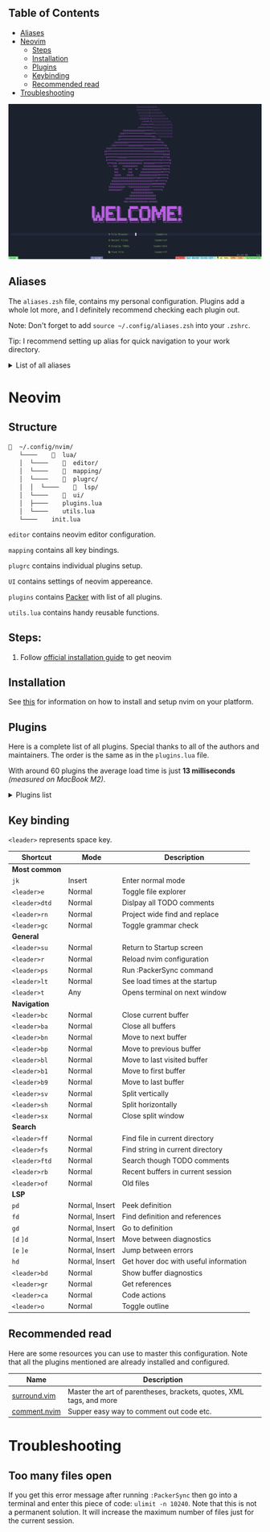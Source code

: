 ## Table of Contents
* [Aliases](#Aliases)
* [Neovim](#Neovim)
  * [Steps](#Steps)
  * [Installation](#nvim_installation)
  * [Plugins](#nvim_plugins)
  * [Keybinding](#nvim_keybinding)
  * [Recommended read](#Recommended-read)
* [Troubleshooting](#Troubleshooting)

![Startup](https://github.com/Roiqk7/dotfiles/blob/main/assets/Startup.png?raw=true)

## Aliases
The `aliases.zsh` file, contains my personal configuration. Plugins add a whole lot more, and I definitely recommend checking each plugin out.

Note: Don't forget to add `source ~/.config/aliases.zsh` into your `.zshrc`.

Tip: I recommend setting up alias for quick navigation to your work directory.

<details>
  <summary>List of all aliases</summary>

  | Alias | Command | Desription |
  |---|---|---|
  | **General** | | Practical commands |
  | `r` | `source ~/.zshrc` | Reload zsh configuration |
  | `c` | `clear` | Clear your terminal |
  | `x` | `exit` | Leave current session |
  | `u` | `bubu && maintain` | Runs all necessary update commands |
  | **Maintenance** | | Maintain this configuration with ease |
  | `u_colorls` | `gem update colorls` | Updates [colorls](https://github.com/athityakumar/colorls) |
  | `u_omz` | `omz update` | Updates [oh My ZSH!](https://ohmyz.sh) |
  | `maintain` | `u_colorls && u_omz` | Updates all plugins which are not managed by [brew](https://github.com/ohmyzsh/ohmyzsh/tree/master/plugins/brew) |
  | **Filesystem** | | Move faster across files |
  | `~` | `cd ~/` | Move to home directory |
  | `.` | `Open .` | Opens current directory |
  | `..` | `cd ..` | Move up a directory |
  | `...` | `cd ../..` | Move up 2 directories |
  | `....` | `cd ../../..` | Move up 3 directories |
  | `.....` | `cd ../../../..` | Move up 4 directories |
  | `ls` | `colorls` | Beautiful file listing |
  | `tree` | `colorls --tree=3 --sd --dark` | File tree |
  | `utree` | `colorls --tree=10 --sd --dark` | Unlimited file tree | 
  | `detail` | `colorls -lA --sd --dark` | Detailed info about files |
  | **Shortcuts** | | Fast navigation |
  | `.zshrc` | `nvim ~/.zshrc` | Opens `.zshrc` in neovim |
  | `aliases` | `nvim ~/.config/aliases.zsh` | Opens `aliases.zsh` in neovim |
  | `neovim` | `nvim ~/.config/nvim/init.lua` | Opens `init.lua` in neovim |
  | `.tmux.conf` | `nvim ~/.tmux.conf` | Opens `.tmux.conf` in neovim |
  | `.p10k` | `nvim `~.p10k.zsh` | Opens `.p10k.zsh` in neovim |
  | `.config` | `cd ~/.config` | Go to `.config` directory |
  | `work` | | Move to your work directory |
  | **Brew** | Note: [Brew](https://github.com/ohmyzsh/ohmyzsh/tree/master/plugins/brew) plugin adds a lot more | Common brew comands |
  | `bu` | `brew upgrade` | Upgrades outdated packages |
  | `bi` | `brew install` | Install package |
  | `bri` | `brew reinstall` | Reinstall package |
  | `bl` | `brew list` | List of brew packages |
  | `bubo` | `brew update && brew outdated` | Update brew and list outdated packages |
  | `bubc` | `brew upgrade && brew cleanup` | Upgrade outdated packages and run cleanup |
  | `bubu` | `bubo && bubc` | Runs both commands above |
  | **Git** | Note: [Git](https://github.com/ohmyzsh/ohmyzsh/tree/master/plugins/git) plugin adds a lot more | Common git commands |
  | `gc` | `git clone --recursive` | Clones git repository properly |

</details>

# Neovim

## Structure
```
📂  ~/.config/nvim/
   └────    📂  lua/
   │  └────    📂  editor/
   │  └────    📂  mapping/
   │  └────    📂  plugrc/
   │  │  └────    📂  lsp/
   │  └────    📂  ui/
   │  ├────    plugins.lua
   │  └────    utils.lua
   └────    init.lua
```

`editor` contains neovim editor configuration.

`mapping` contains all key bindings.

`plugrc` contains individual plugins setup.

`UI` contains settings of neovim appereance.

`plugins` contains [Packer](https://github.com/wbthomason/packer.nvim) with list of all plugins.

`utils.lua` contains handy reusable functions.




## Steps:
1. Follow [official installation guide](#nvim_installation) to get neovim

## Installation <a name="nvim_installation"></a>
See [this](https://github.com/jdhao/nvim-config/blob/master/docs/README.md) for information on how to install and setup nvim on your platform. 

## Plugins <a name="nvim_plugins"></a>
Here is a complete list of all plugins. Special thanks to all of the authors and maintainers. The order is the same as in the `plugins.lua` file.

With around 60 plugins the average load time is just **13 milliseconds** *(measured on MacBook M2)*.

<details>
  <summary>Plugins list</summary>
 
  | Name | Description |
  |---|---|
  | [Packer](https://github.com/wbthomason/packer.nvim) | Plugin/Package manager |
  | [Plenary](https://github.com/nvim-lua/plenary.nvim) | Used by plugins |
  | [Impatient](https://github.com/lewis6991/impatient.nvim) | Speed up startup time |
  | **Theme** | Plugins affecting visuals |
  | [Onedark](https://github.com/navarasu/onedark.nvim) | Awesome theme |
  | [Startup](https://github.com/startup-nvim/startup.nvim) | Customizable startup screen |
  | **Essential** | Add functionality |
  | [Surround](https://github.com/tpope/vim-surround) | Master parentheses, brackets, quotes, XML tags, and more |
  | [Comment](https://github.com/numToStr/Comment.nvim) | Better comments |
  | [Leap](https://github.com/ggandor/leap.nvim) | Super fast movement |
  | [Vim Tmux Navigator](https://github.com/christoomey/vim-tmux-navigator) | Navigate seamlessly between vim and tmux |
  | [Nvim Tree](https://github.com/nvim-tree/nvim-tree.lua) | File explorer |
  | [Vim Dev Icons](https://github.com/ryanoasis/vim-devicons) | Adds icons for plugins |
  | [Lualine](https://github.com/nvim-lualine/lualine.nvim) | Adds neovim status line |
  | [Telescope](https://github.com/nvim-telescope/telescope.nvim) | Finder |
  | [Todo Comments](https://github.com/folke/todo-comments.nvim) | Add todo comments |
  | [Sad](https://github.com/ray-x/sad.nvim) | Find and replace |
  | [Neorg](https://github.com/nvim-neorg/neorg) | Organizer |
  | [Bufferline](https://github.com/akinsho/bufferline.nvim) | Shameless attempt to emulate the aesthetics of GUI text editors |
  | **Languages** | Language specific plugins |
  | [Clangd Extensions](https://github.com/p00f/clangd_extensions.nvim) | Better C/C++ experience |
  | [Neodev](https://github.com/folke/neodev.nvim) | Better Lua experience |
  | [Rust Tools](https://github.com/simrat39/rust-tools.nvim) | Better Rust experience |
  | **LSP** | Lsp related |
  | [LSP Setup](https://github.com/junnplus/lsp-setup.nvim) | Wrapper for [LSP Config](https://github.com/neovim/nvim-lspconfig) and [Mason-lspconfig](https://github.com/williamboman/mason-lspconfig.nvim) |
  | [LSP Config](https://github.com/neovim/nvim-lspconfig) | [Configs](https://github.com/neovim/nvim-lspconfig/blob/master/doc/server_configurations.md) for the [neovim LSP client](https://neovim.io/doc/user/lsp.html) |
  |[Mason](https://github.com/williamboman/mason.nvim) | Vital for LSP |
  | [Mason-lspconfig](https://github.com/williamboman/mason-lspconfig.nvim) | Vital for [Mason](https://github.com/williamboman/mason.nvim) |
 | [Nvim Cmp](https://github.com/hrsh7th/nvim-cmp) | Completion engine for neovim |
 | [Cmp Nvim LSP](https://github.com/hrsh7th/cmp-nvim-lsp) | Source for neovim's built-in language server client |
 | [Lua Snip](https://github.com/L3MON4D3/LuaSnip) | Snippets for Lua |
 | [Cmp Lua Snip](https://github.com/saadparwaiz1/cmp_luasnip) | [Lua Snip](https://github.com/L3MON4D3/LuaSnip) completion source for [Nvim Cmp](https://github.com/hrsh7th/nvim-cmp) |
 | [LSP Kind](https://github.com/onsails/lspkind.nvim) | Adds VS code like pictograms |
 | [LSP Fuzzy](https://github.com/ojroques/nvim-lspfuzzy) | Makes neovim LSP use [FZF](https://github.com/junegunn/fzf) |
 | [LSP Signature](https://github.com/ray-x/lsp_signature.nvim) | Show function signature when you type |
 | [DAP](https://github.com/mfussenegger/nvim-dap) | Debugging |
 | [DAP UI](https://github.com/rcarriga/nvim-dap-ui) | UI for DAP |
 | [DAP Virtual Text](https://github.com/theHamsta/nvim-dap-virtual-text) | Adds virtual text support to [DAP](https://github.com/mfussenegger/nvim-dap) |
 | [Trouble](https://github.com/folke/trouble.nvim) | Pretty list for diagnostics, definitions, etc. |
 | [Null-ls](https://github.com/jose-elias-alvarez/null-ls.nvim) | Inject LSP diagnostics, code actions, etc. |
 | [Mason Null-ls](https://github.com/jay-babu/mason-null-ls.nvim) | Bridges [Mason](https://github.com/williamboman/mason.nvim) and [Null-ls](https://github.com/jose-elias-alvarez/null-ls.nvim) |
 | [Treesitter](https://github.com/nvim-treesitter/nvim-treesitter) | Highlighting |
 | [LSP Saga](https://github.com/glepnir/lspsaga.nvim) | Powerfull LSP UI plugin |
 | [Fidget](https://github.com/j-hui/fidget.nvim) | LSP progress handler |
 | [LSP Colors](https://github.com/folke/lsp-colors.nvim) | Adds colors for LSP |
 | [LSP Kind](https://github.com/onsails/lspkind.nvim) | Nicer LSP |
 | [Lsp status](https://github.com/nvim-lua/lsp-status.nvim) | Status of LSP |
 | **Esthetics** | Style guide, indentation, trailing spaces etc. |
 | [Guess indent](https://github.com/NMAC427/guess-indent.nvim) | Formats indentation |
 | [Autopairs](https://github.com/windwp/nvim-autopairs) | Automatically close parens, brackets, quotes, etc. |
 | [Custom Diagnostic Highlight](https://github.com/Kasama/nvim-custom-diagnostic-highlight) | Better LSP Highlight |
 | [Dressing](https://github.com/stevearc/dressing.nvim) | Better UI |
 | [Git Signs](https://github.com/lewis6991/gitsigns.nvim) | Git decorations |
 
</details>

## Key binding <a name="nvim_keybinding"></a>
`<leader>` represents space key.

| Shortcut | Mode | Description |
|---|---|---|
| **Most common** | | |
| `jk` | Insert | Enter normal mode |
| `<leader>e` | Normal | Toggle file explorer |
| `<leader>dtd` | Normal | Dislpay all TODO comments |
| `<leader>rn` | Normal | Project wide find and replace |
| `<leader>gc` | Normal | Toggle grammar check |
| **General** | | |
| `<leader>su` | Normal | Return to Startup screen |
| `<leader>r` | Normal | Reload nvim configuration |
| `<leader>ps` | Normal | Run :PackerSync command |
| `<leader>lt` | Normal | See load times at the startup |
| `<leader>t` | Any | Opens terminal on next window |
| **Navigation** | | |
| `<leader>bc` | Normal | Close current buffer |
| `<leader>ba` | Normal | Close all buffers |
| `<leader>bn` | Normal | Move to next buffer |
| `<leader>bp` | Normal | Move to previous buffer |
| `<leader>bl` | Normal | Move to last visited buffer |
| `<leader>b1` | Normal | Move to first buffer |
| `<leader>b9` | Normal | Move to last buffer |
| `<leader>sv` | Normal | Split vertically |
| `<leader>sh` | Normal | Split horizontally |
| `<leader>sx` | Normal | Close split window |
| **Search** | | |
| `<leader>ff` | Normal | Find file in current directory |
| `<leader>fs` | Normal | Find string in current directory|
| `<leader>ftd` | Normal | Search though TODO comments |
| `<leader>rb` | Normal | Recent buffers in current session |
| `<leader>of` | Normal | Old files |
| **LSP** | | |
| `pd` | Normal, Insert | Peek definition |
| `fd` | Normal, Insert | Find definition and references |
| `gd` | Normal, Insert | Go to definition |
| `[d` `]d` | Normal, Insert | Move between diagnostics |
| `[e` `]e` | Normal, Insert | Jump between errors |
| `hd` | Normal, Insert | Get hover doc with useful information |
| `<leader>bd` | Normal | Show buffer diagnostics |
| `<leader>gr` | Normal | Get references |
| `<leader>ca` | Normal | Code actions |
| `<leader>o` | Normal | Toggle outline |

## Recommended read
Here are some resources you can use to master this configuration. Note that all the plugins mentioned are already installed and configured.

| Name | Description |
|---|---|
| [surround.vim](https://github.com/tpope/vim-surround) | Master the art of parentheses, brackets, quotes, XML tags, and more |
| [comment.nvim](https://github.com/numToStr/Comment.nvim) | Supper easy way to comment out code etc. |

# Troubleshooting

## Too many files open
If you get this error message after running `:PackerSync` then go into a terminal and enter this piece of code: `ulimit -n 10240`. Note that this is not a permanent solution. It will increase the maximum number of files just for the current session.
